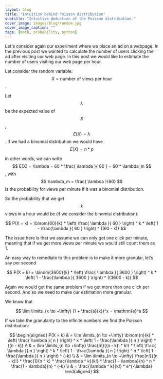 ```yaml
---
layout: blog
title: "Intuition behind Poisson distribution"
subtitle: "Intuitive deduction of the Poisson distribution."
cover_image: images/blog/random.jpg
cover_image_caption: ""
tags: [math, probability, python]
---
```

Let's consider again our experiment where we place an ad on a webpage. In the previous post we wanted to calculate the number of users clicking the ad after visiting our web page. In this post we would like to estimate the number of users visiting our web page per hour.

Let consider the random variable: $$ X = \text{number of views per hour} $$.

Let $$ \lambda $$ be the expected value of $$ X $$, $$ E(X) = \lambda $$. If we had a binomial distribution we would have $$ E(X) = n * p $$

in other words, we can write $$ E(X) = \lambda = 60 * \frac{ \lambda }{ 60 } = 60 * \lambda_m $$, with $$ \lambda_m = \frac{ \lambda }{60} $$ is the probability for views per minute if it was a binomial distribution.

So the probability that we get $$ k $$ views in a hour would be (if we consider the binomial distribution):

$$ P(X = k) = \binom{60}{k} * \left( \frac{ \lambda }{ 60 } \right) ^ k * \left( 1 - \frac{\lambda }{ 60 } \right) ^ {(60 - k)} $$

The issue here is that we assume we can only get one click per minute, meaning that if we get more views per minute we would still count them as 1.

An easy way to remediate to this problem is to make it more granular, let’s say per second

$$ P(X = k) = \binom{3600}{k} * \left( \frac{ \lambda }{ 3600 } \right) ^ k *  \left( 1 - \frac{\lambda }{ 3600 } \right) ^ {(3600 - k)} $$

Again we would get the same problem if we get more than one click per second. And so we need to make our estimation more granular.

We know that

$$ \lim \limits_{x \to +\infty} (1 + \frac{a}{x})^x = \mathrm{e}^a $$

If we take the granularity to the infinite numbers we find the Poisson distribution:

$$ \begin{aligned}
P(X = k) & = \lim \limits_{n \to +\infty} \binom{n}{k} * \left( \frac{ \lambda }{ n } \right) ^ k * \left( 1 - \frac{\lambda }{ n } \right) ^ {(n - k)} \\
 & = \lim \limits_{n \to +\infty} \frac{n!}{(n - k)! * k!} * \left( \frac{ \lambda }{ n } \right) ^ k *  \left( 1 - \frac{\lambda }{ n } \right) ^ n * \left( 1 - \frac{\lambda }{ n } \right) ^ {-k} \\
 & = \lim \limits_{n \to +\infty} \frac{n!}{(n - k)!} * \frac{1}{n ^ k} * \frac{\lambda ^ k}{k!} *  \frac{1 - \lambda}{n} ^ n * \frac{1 - \lambda}{n} ^ {-k} \\
 & = \frac{\lambda ^ k}{k!} * e^{-\lambda}
 \end{aligned} $$

